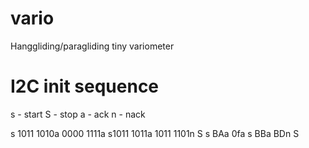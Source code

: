 # vario
Hanggliding/paragliding tiny variometer

# I2C init sequence
s - start
S - stop
a - ack
n - nack

s 1011 1010a 0000 1111a s1011 1011a 1011 1101n S
s BAa 0fa s BBa BDn S

